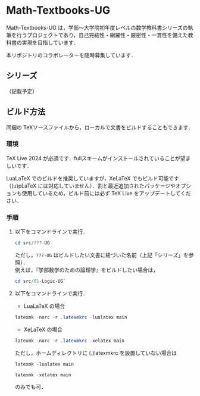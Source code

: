 # Math-Textbooks-UG

Math-Textbooks-UG は，学部～大学院初年度レベルの数学教科書シリーズの執筆を行うプロジェクトであり，自己完結性・網羅性・厳密性・一貫性を備えた教科書の実現を目指しています．

本リポジトリのコラボレーターを随時募集しています．

## シリーズ

（記載予定）

## ビルド方法

同梱の TeXソースファイルから，ローカルで文書をビルドすることもできます．

### 環境

TeX Live 2024 が必須です．fullスキームがインストールされていることが望ましいです．

LuaLaTeX でのビルドを推奨していますが，XeLaTeX でもビルド可能です（(u)pLaTeX には対応していません）．割と最近追加されたパッケージやオプションも使用しているため，ビルド前には必ず TeX Live をアップデートしてください．

### 手順

1. 以下をコマンドラインで実行．
    ```powershell
    cd src/???-UG
    ```
    ただし，`???-UG` はビルドしたい文書に紐づいた名前（上記「シリーズ」を参照）．  
    例えば，『学部数学のための論理学』をビルドしたい場合は，
    ```powershell
    cd src/01-Logic-UG`
    ```

2. 以下をコマンドラインで実行．
    - LuaLaTeX の場合
    ```powershell
    latexmk -norc -r .latexmkrc -lualatex main
    ```
   - XeLaTeX の場合
    ```powershell
    latexmk -norc -r .latexmkrc -xelatex main
    ```
    ただし，ホームディレクトリに (.)latexmkrc を設置していない場合は
    ```powershell
    latexmk -lualatex main
    ```
    ```powershell
    latexmk -xelatex main
    ```
    のみでも可．
